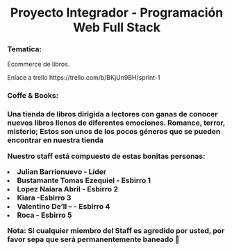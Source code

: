
<h1 align="center"> Proyecto Integrador -
Programación Web Full Stack </h1>
<h3>Tematica:</h3> 
<p>Ecommerce de libros.</p>

<p>Enlace a trello <a>https://trello.com/b/BKjUn9BH/sprint-1</a></p>

<h3>Coffe & Books:<h3>
   <p>Una tienda de libros dirigida a lectores con ganas de conocer nuevos libros llenos de diferentes emociones. Romance, terror, misterio; Estos son unos de los pocos géneros que se pueden encontrar en nuestra tienda</p> 


 <p>Nuestro staff está compuesto de estas bonitas personas:</p> 
<ul></ul>
<li>Julian Barrionuevo - Líder</li>
<li>Bustamante Tomas Ezequiel - Esbirro 1</li>
<li>Lopez Naiara Abril - Esbirro 2</li>
<li>Kiara -Esbirro 3</li>
<li>Valentino De’ll – - Esbirro 4</li>
<li>Roca - Esbirro 5 </li>

<p>Nota: Sí cualquier miembro del Staff es agredido por usted, por favor sepa que será permanentemente baneado 🙂</p>
